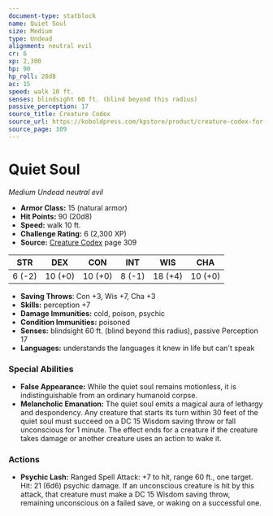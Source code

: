 ```yaml
---
document-type: statblock
name: Quiet Soul
size: Medium
type: Undead
alignment: neutral evil
cr: 6
xp: 2,300
hp: 90
hp_roll: 20d8
ac: 15
speed: walk 10 ft.
senses: blindsight 60 ft. (blind beyond this radius) 
passive_perception: 17
source_title: Creature Codex
source_url: https://koboldpress.com/kpstore/product/creature-codex-for-5th-edition-dnd
source_page: 309
---
```


# Quiet Soul

*Medium* *Undead* *neutral evil*

- **Armor Class:** 15 (natural armor)
- **Hit Points:** 90 (20d8)
- **Speed:** walk 10 ft.
- **Challenge Rating:** 6 (2,300 XP)
- **Source:** [Creature Codex](https://koboldpress.com/kpstore/product/creature-codex-for-5th-edition-dnd) page 309

| STR | DEX | CON | INT | WIS | CHA |
| --- | --- | --- | --- | --- | --- |
| 6 (-2) | 10 (+0) | 10 (+0) | 8 (-1) | 18 (+4) | 10 (+0) |

- **Saving Throws**: Con +3, Wis +7, Cha +3
- **Skills:** perception +7
- **Damage Immunities:** cold, poison, psychic
- **Condition Immunities:** poisoned
- **Senses:** blindsight 60 ft. (blind beyond this radius), passive Perception 17
- **Languages:** understands the languages it knew in life but can't speak

### Special Abilities

- **False Appearance:** While the quiet soul remains motionless, it is indistinguishable from an ordinary humanoid corpse.
- **Melancholic Emanation:** The quiet soul emits a magical aura of lethargy and despondency. Any creature that starts its turn within 30 feet of the quiet soul must succeed on a DC 15 Wisdom saving throw or fall unconscious for 1 minute. The effect ends for a creature if the creature takes damage or another creature uses an action to wake it.

### Actions

- **Psychic Lash:** Ranged Spell Attack: +7 to hit, range 60 ft., one target. Hit: 21 (6d6) psychic damage. If an unconscious creature is hit by this attack, that creature must make a DC 15 Wisdom saving throw, remaining unconscious on a failed save, or waking on a successful one.
